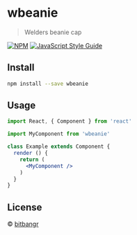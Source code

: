 # wbeanie

> Welders beanie cap

[![NPM](https://img.shields.io/npm/v/wbeanie.svg)](https://www.npmjs.com/package/wbeanie) [![JavaScript Style Guide](https://img.shields.io/badge/code_style-standard-brightgreen.svg)](https://standardjs.com)

## Install

```bash
npm install --save wbeanie
```

## Usage

```jsx
import React, { Component } from 'react'

import MyComponent from 'wbeanie'

class Example extends Component {
  render () {
    return (
      <MyComponent />
    )
  }
}
```

## License

 © [bitbangr](https://github.com/bitbangr)

